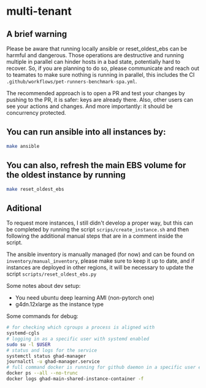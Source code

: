 # multi-tenant

## A brief warning
Please be aware that running locally ansible or reset_oldest_ebs can be harmful and dangerous. Those operations are destructive and running multiple in parallel can hinder hosts in a bad state, potentially hard to recover. So, if you are planning to do so, please communicate and reach out to teamates to make sure nothing is running in parallel, this includes the CI `.github/workflows/pet-runners-benchmark-spa.yml`.

The recommended approach is to open a PR and test your changes by pushing to the PR, it is safer: keys are already there. Also, other users can see your actions and changes. And more importantly: it should be concurrency protected.

## You can run ansible into all instances by:
```bash
make ansible
```

## You can also, refresh the main EBS volume for the oldest instance by running
```bash
make reset_oldest_ebs
```

## Aditional
To request more instances, I still didn't develop a proper way, but this can be completed by running the script `scrips/create_instance.sh` and then following the additional manual steps that are in a comment inside the script.

The ansible inventory is manually managed (for now) and can be found on `inventory/manual_inventory`, please make sure to keep it up to date, and if instances are deployed in other regions, it will be necessary to update the script `scripts/reset_oldest_ebs.py`

Some notes about dev setup:
* You need ubuntu deep learning AMI (non-pytorch one)
* g4dn.12xlarge as the instance type

Some commands for debug:

```bash
# for checking which cgroups a process is aligned with
systemd-cgls
# logging in as a specific user with systemd enabled
sudo su -l $USER
# status and logs for the service
systemctl status ghad-manager
journalctl -u ghad-manager.service
# full command docker is running for github daemon in a specific user environment (after logging in as that user)
docker ps --all --no-trunc
docker logs ghad-main-shared-instance-container -f
```

